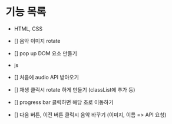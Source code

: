 # 기능 목록

- HTML, CSS
- [] 음악 이미지 rotate
- [] pop up DOM 요소 만들기

- js
- [] 처음에 audio API 받아오기
- [] 재생 클릭시 rotate 하게 만들기 (classList에 추가 등)
- [] progress bar 클릭하면 해당 초로 이동하기
- [] 다음 버튼, 이전 버튼 클릭시 음악 바꾸기 (이미지, 이름 => API 요청)
